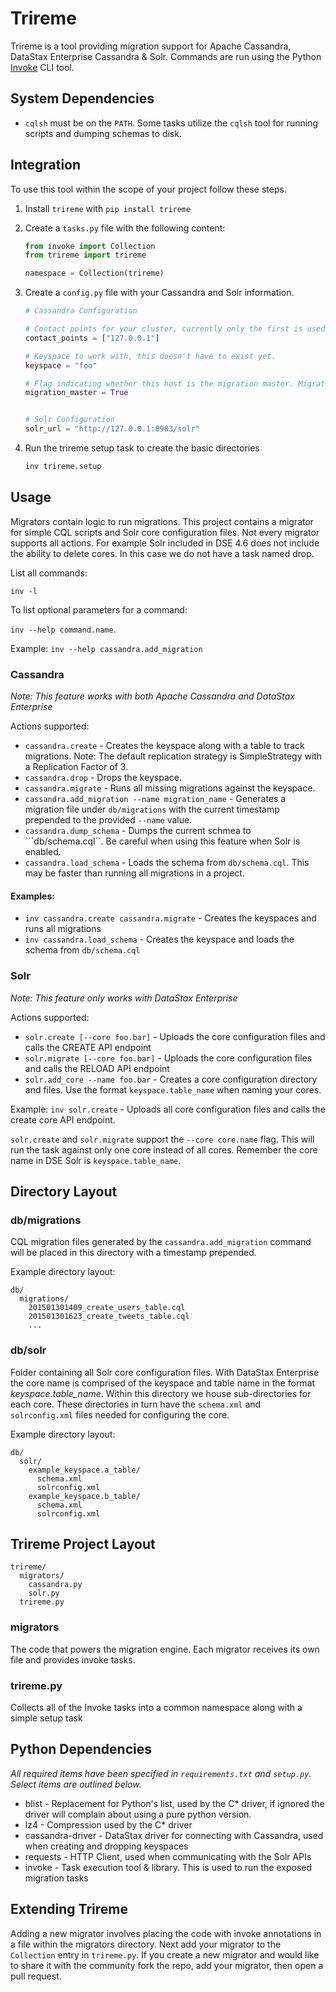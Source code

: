 # Trireme
Trireme is a tool providing migration support for Apache Cassandra, DataStax Enterprise Cassandra & Solr. Commands are run using the Python [Invoke](https://github.com/pyinvoke/invoke) CLI tool.

## System Dependencies
* ```cqlsh``` must be on the ```PATH```. Some tasks utilize the ```cqlsh``` tool for running scripts and dumping schemas to disk.

## Integration
To use this tool within the scope of your project follow these steps.

1. Install ```trireme``` with ```pip install trireme```
2. Create a ```tasks.py``` file with the following content:

   ```python
   from invoke import Collection
   from trireme import trireme
   
   namespace = Collection(trireme)
   ```

3. Create a ```config.py``` file with your Cassandra and Solr information.
   
   ```python
   # Cassandra Configuration
   
   # Contact points for your cluster, currently only the first is used
   contact_points = ["127.0.0.1"]

   # Keyspace to work with, this doesn't have to exist yet.
   keyspace = "foo"

   # Flag indicating whether this host is the migration master. Migrations are only run on the migration master
   migration_master = True


   # Solr Configuration
   solr_url = "http://127.0.0.1:8983/solr"
   ```

4. Run the trireme setup task to create the basic directories
   
   ```bash
   inv trireme.setup
   ```

## Usage
Migrators contain logic to run migrations. This project contains a migrator for simple CQL scripts and Solr core configuration files. Not every migrator supports all actions. For example Solr included in DSE 4.6 does not include the ability to delete cores. In this case we do not have a task named drop. 

List all commands: 

```inv -l```

To list optional parameters for a command: 

```inv --help command.name```. 

Example: ```inv --help cassandra.add_migration```

### Cassandra
*Note: This feature works with both Apache Cassandra and DataStax Enterprise*

Actions supported:

* ```cassandra.create``` - Creates the keyspace along with a table to track migrations. Note: The default replication strategy is SimpleStrategy with a Replication Factor of 3.
* ```cassandra.drop``` - Drops the keyspace.
* ```cassandra.migrate``` - Runs all missing migrations against the keyspace.
* ```cassandra.add_migration --name migration_name``` - Generates a migration 
file under ```db/migrations``` with the current timestamp prepended to the 
provided ```--name``` value.
* ```cassandra.dump_schema``` - Dumps the current schmea to ```db/schema.cql``. Be careful when using this feature when Solr is enabled.
* ```cassandra.load_schema``` - Loads the schema from ```db/schema.cql```. This may be faster than running all migrations in a project. 

#### Examples: 
* ```inv cassandra.create cassandra.migrate``` - Creates the keyspaces and runs all migrations
* ```inv cassandra.load_schema``` - Creates the keyspace and loads the schema from ```db/schema.cql```

### Solr
*Note: This feature only works with DataStax Enterprise*

Actions supported:

* ```solr.create [--core foo.bar]``` - Uploads the core configuration files and calls the CREATE API endpoint
* ```solr.migrate [--core foo.bar]``` - Uploads the core configuration files and calls the RELOAD API endpoint
* ```solr.add_core --name foo.bar``` - Creates a core configuration directory and files. Use the format 
  ```keyspace.table_name``` when naming your cores.

Example: ```inv solr.create``` - Uploads all core configuration files and calls the create core API endpoint.

```solr.create``` and ```solr.migrate``` support the ```--core core.name``` flag. This will run the task against only one core instead of all cores. Remember the core name in DSE Solr is ```keyspace.table_name```.

## Directory Layout

### db/migrations
CQL migration files generated by the ```cassandra.add_migration``` command will be placed in this directory with a timestamp prepended.

Example directory layout:

```
db/
  migrations/
    201501301409_create_users_table.cql
    201501301623_create_tweets_table.cql
    ...
```

### db/solr
Folder containing all Solr core configuration files. With DataStax Enterprise the core name is comprised of the keyspace and table name in the format *keyspace.table_name*. Within this directory we house sub-directories for each core. These directories in turn have the ```schema.xml``` and ```solrconfig.xml``` files needed for configuring the core.

Example directory layout:

```
db/
  solr/
    example_keyspace.a_table/
      schema.xml
      solrconfig.xml
    example_keyspace.b_table/
      schema.xml
      solrconfig.xml
```

## Trireme Project Layout

```
trireme/
  migrators/
    cassandra.py
    solr.py
  trireme.py
```

### migrators
The code that powers the migration engine. Each migrator receives its own file and provides invoke tasks.

### trireme.py
Collects all of the Invoke tasks into a common namespace along with a simple setup task

## Python Dependencies
*All required items have been specified in ```requirements.txt``` and 
```setup.py```. Select items are outlined below.*

* blist - Replacement for Python's list, used by the C* driver, if ignored the driver will complain about using a pure python version.
* lz4 - Compression used by the C* driver
* cassandra-driver - DataStax driver for connecting with Cassandra, used when creating and dropping keyspaces
* requests - HTTP Client, used when communicating with the Solr APIs
* invoke - Task execution tool & library. This is used to run the exposed migration tasks

## Extending Trireme
Adding a new migrator involves placing the code with invoke annotations in a file within the migrators directory. Next add your migrator to the ```Collection``` entry in ```trireme.py```. If you create a new migrator and would like to share it with the community fork the repo, add your migrator, then open a pull request.

